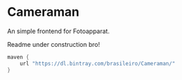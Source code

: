 # Cameraman
An simple frontend for Fotoapparat.

Readme under construction bro!

```groovy
maven {
	url "https://dl.bintray.com/brasileiro/Cameraman/"
}
```

